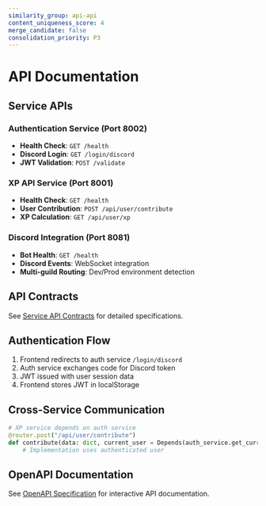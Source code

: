 ```yaml
---
similarity_group: api-api
content_uniqueness_score: 4
merge_candidate: false
consolidation_priority: P3
---
```

# API Documentation

## Service APIs

### Authentication Service (Port 8002)

- **Health Check**: `GET /health`
- **Discord Login**: `GET /login/discord`
- **JWT Validation**: `POST /validate`

### XP API Service (Port 8001)

- **Health Check**: `GET /health`
- **User Contribution**: `POST /api/user/contribute`
- **XP Calculation**: `GET /api/user/xp`

### Discord Integration (Port 8081)

- **Bot Health**: `GET /health`
- **Discord Events**: WebSocket integration
- **Multi-guild Routing**: Dev/Prod environment detection

## API Contracts

See [Service API Contracts](../service-api-contracts.md) for detailed specifications.

## Authentication Flow

1. Frontend redirects to auth service `/login/discord`
2. Auth service exchanges code for Discord token
3. JWT issued with user session data
4. Frontend stores JWT in localStorage

## Cross-Service Communication

```python
# XP service depends on auth service
@router.post("/api/user/contribute")
def contribute(data: dict, current_user = Depends(auth_service.get_current_user)):
    # Implementation uses authenticated user
```

## OpenAPI Documentation

See [OpenAPI Specification](../openapi.md) for interactive API documentation.
